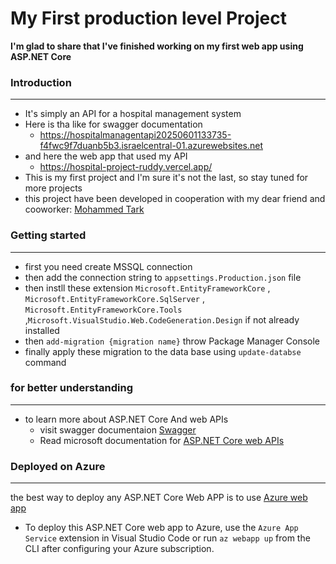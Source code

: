 # My First production level Project
**I'm glad to share that I've finished working on my first web app using ASP.NET Core** 



### Introduction
---
- It's simply an API for a hospital management system
- Here is tha like for swagger documentation
    - https://hospitalmanagentapi20250601133735-f4fwc9f7duanb5b3.israelcentral-01.azurewebsites.net
- and here the web app that used my API
   - https://hospital-project-ruddy.vercel.app/
- This is my first project and I'm sure it's not the last, so stay tuned for more projects
- this project have been developed in cooperation with my dear friend and cooworker:  [Mohammed Tark](https://github.com/sezeef)






### Getting started
---
- first you need create MSSQL connection
- then add the connection string to `appsettings.Production.json` file
- then instll these extension `Microsoft.EntityFrameworkCore` , `Microsoft.EntityFrameworkCore.SqlServer` , `Microsoft.EntityFrameworkCore.Tools` ,`Microsoft.VisualStudio.Web.CodeGeneration.Design` if not already installed
- then `add-migration {migration name}` throw Package Manager Console
- finally apply these migration to the data base using `update-databse` command
  





### for better understanding
---
- to learn more about ASP.NET Core And web APIs
    - visit swagger documentaion [Swagger](https://swagger.io/docs/)
    - Read microsoft documentation for [ASP.NET Core web APIs](https://learn.microsoft.com/en-us/aspnet/core/tutorials/first-web-api?view=aspnetcore-9.0&tabs=visual-studio)






### Deployed on Azure
---
the best way to deploy any ASP.NET Core Web APP is to use [Azure web app](https://learn.microsoft.com/en-us/azure/app-service/) 
- To deploy this ASP.NET Core web app to Azure, use the `Azure App Service` extension in Visual Studio Code or run `az webapp up` from the CLI after configuring your Azure subscription.  
